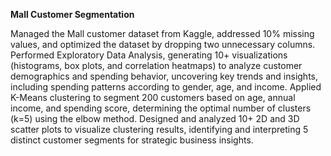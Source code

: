 **Mall Customer Segmentation**

Managed the Mall customer dataset from Kaggle, addressed 10% missing values, and optimized the dataset by dropping two
unnecessary columns. Performed Exploratory Data Analysis, generating 10+ visualizations (histograms, box plots, and correlation heatmaps) to analyze customer demographics and spending behavior, uncovering key trends and insights, including spending patterns according to gender, age, and income.
Applied K-Means clustering to segment 200 customers based on age, annual income, and spending score, determining the optimal number of clusters (k=5) using the elbow method. Designed and analyzed 10+ 2D and 3D scatter plots to visualize clustering results, identifying and interpreting 5 distinct customer segments for strategic business insights.
